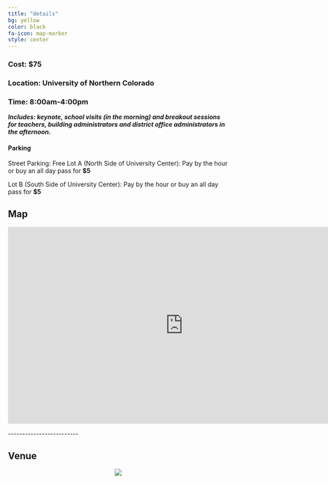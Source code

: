 ```yaml
---
title: "details"
bg: yellow
color: black
fa-icon: map-marker
style: center
---
```


### Cost: $75

### Location: University of Northern Colorado

### Time: 8:00am-4:00pm


 **_Includes: keynote, school visits (in the morning) and breakout sessions for teachers, building administrators and district office administrators in the afternoon._**

#### Parking

Street Parking: Free
Lot A (North Side of University Center): Pay by the hour or buy an all day pass for **$5**

Lot B (South Side of University Center): Pay by the hour or buy an all day pass for **$5**


## Map

<p align="center">
 <iframe src="https://www.google.com/maps/embed?pb=!1m18!1m12!1m3!1d3038.213355368884!2d-104.69786338464337!3d40.40412406433008!2m3!1f0!2f0!3f0!3m2!1i1024!2i768!4f13.1!3m3!1m2!1s0x876ea1144aa084e9%3A0x2f3c95621edc6d59!2sUniversity+of+Northern+Colorado%3A+University+Center!5e0!3m2!1sen!2sus!4v1471920959724" width="800" height="450" frameborder="0" style="border:0" allowfullscreen></iframe>
</p>
-------------------------


## Venue

<div style="text-align:center">
<a href="https://drive.google.com/file/d/0Bzm9EcZ6K2ifVnZvUkRXNFN5ZG8/view?usp=sharing" target="_blank">
 <img src="https://github.com/WCSD6/TheGeeleyBlendedLearningSummit/blob/gh-pages/img/UNC%20Main%20Map.jpg?raw=true">
</a>
